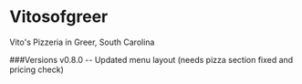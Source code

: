 # Vitosofgreer

Vito's Pizzeria in Greer, South Carolina

###Versions
v0.8.0 -- Updated menu layout (needs pizza section fixed and pricing check)
